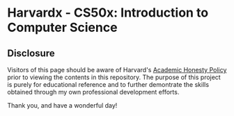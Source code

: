 # Harvardx - CS50x: Introduction to Computer Science

## Disclosure
Visitors of this page should be aware of Harvard's [Academic Honesty Policy](https://cs50.harvard.edu/x/2022/honesty/) prior to viewing the contents in this repository. The purpose of this project is purely for educational reference and to further demontrate the skills obtained through my own professional development efforts.

Thank you, and have a wonderful day!
